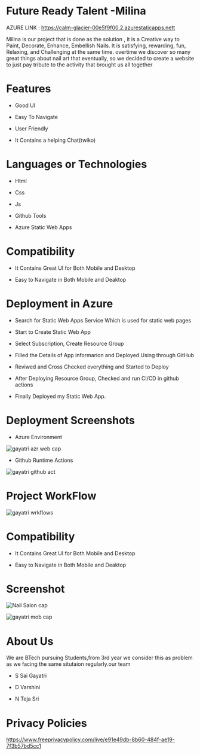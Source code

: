 # Future Ready Talent -Milina



AZURE LINK : https://calm-glacier-00e5f9f00.2.azurestaticapps.nett



Milina is our project that is done as the solution , it is a Creative way to Paint, Decorate, Enhance, Embellish Nails.
It is satisfying, rewarding, fun, Relaxing, and Challenging at the same time. overtime we discover so many great things about nail art that eventually, so we decided to create a website to just pay tribute to the activity that brought us all together


# Features
-  Good UI

-  Easy To Navigate

-  User Friendly

-  It Contains a helping Chat(twiko)



# Languages or Technologies

-  Html

-  Css

-  Js

-  Github Tools
  
-  Azure Static Web Apps

# Compatibility
 -  It Contains Great UI for Both Mobile and Desktop
 
 -  Easy to Navigate in Both Mobile and Deaktop

# Deployment in Azure

-  Search for Static Web Apps Service Which is used for static web pages

-  Start to Create Static Web App

-  Select Subscription, Create Resource Group 

-  Filled the Details of App informarion and Deployed Using through GitHub

-  Reviwed and Cross Checked everything and Started to Deploy 

-  After Deploying Resource Group, Checked and run CI/CD in github actions 

-  Finally Deployed my Static Web App.

# Deployment  Screenshots

- Azure Environment

![gayatri azr web cap](https://user-images.githubusercontent.com/111056292/198830320-f3681289-87c6-40bb-8d39-7c6d74d03479.jpg)


- Github Runtime Actions

![gayatri github act](https://user-images.githubusercontent.com/111056292/198830340-94234f50-1501-4607-87b2-43dfee8312b8.jpg)

# Project WorkFlow

![gayatri wrkflows](https://user-images.githubusercontent.com/111056292/198830370-df2435f4-05ed-49c2-a14d-85ad5a65fd9c.jpg)


# Compatibility
 -  It Contains Great UI for Both Mobile and Desktop
 
 -  Easy to Navigate in Both Mobile and Deaktop
 
# Screenshot
![Nail Salon cap](https://user-images.githubusercontent.com/111056292/198515203-6c32a6eb-b19f-4b5b-b329-7925a68df570.jpg)

![gayatri mob cap](https://user-images.githubusercontent.com/111056292/198830376-13839c74-2308-4dbf-ae74-2d3e92265837.jpg)


# About Us
We are BTech pursuing Students,from 3rd year we consider this as problem as we facing the same situtaion regularly.our team

-  S Sai Gayatri

-  D Varshini

-  N Teja Sri


# Privacy Policies 

https://www.freeprivacypolicy.com/live/e91e49db-8b60-484f-ae19-7f3b57bd5cc1

